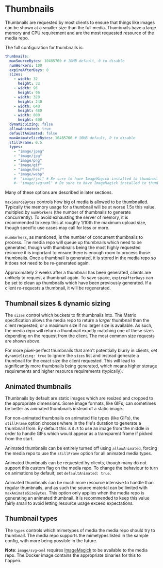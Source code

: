 # Thumbnails

Thumbnails are requested by most clients to ensure that things like images can be shown at a smaller
size than the full media. Thumbnails have a large memory and CPU requirement and are the most
requested resource of the media repo.

The full configuration for thumbnails is:

```yaml
thumbnails:
  maxSourceBytes: 10485760 # 10MB default, 0 to disable
  numWorkers: 100
  expireAfterDays: 0
  sizes:
    - width: 32
      height: 32
    - width: 96
      height: 96
    - width: 320
      height: 240
    - width: 640
      height: 480
    - width: 800
      height: 600
  dynamicSizing: false
  allowAnimated: true
  defaultAnimated: false
  maxAnimateSizeBytes: 10485760 # 10MB default, 0 to disable
  stillFrame: 0.5
  types:
    - "image/jpeg"
    - "image/jpg"
    - "image/png"
    - "image/gif"
    - "image/heif"
    - "image/webp"
    #- "image/jxl" # Be sure to have ImageMagick installed to thumbnail JPEG XL files
    #- "image/svg+xml" # Be sure to have ImageMagick installed to thumbnail SVG files
```

Many of these options are described in later sections.

`maxSourceBytes` controls how big of media is allowed to be thumbnailed. Typically the memory
usage for a thumbnail will be at worse 1.5x this value, multipled by `numWorkers` (the number of
thumbnails to generate concurrently). To avoid exhausting the server of memory, it is recommended to
keep this at roughly 1/10th the maximum upload size, though specific use cases may call for less or
more.

`numWorkers`, as mentioned, is the number of concurrent thumbnails to process. The media repo will
queue up thumbnails which need to be generated, though with thumbnails being the most highly requested
resource it is important to ensure there is enough room to process those thumbnails. Once a thumbnail
is generated, it is stored in the media repo so it does not need to be re-generated again.

Approximately 2 weeks after a thumbnail has been generated, clients are unlikely to request a
thumbnail again. To save space, `expireAfterDays` can be set to clean up thumbnails which have been
previously generated. If a client re-requests a thumbnail, it will be regenerated.

## Thumbnail sizes & dynamic sizing

The `sizes` control which buckets to fit thumbnails into. The Matrix specification allows the media
repo to return a *larger* thumbnail than the client requested, or a maximum size if no larger size
is available. As such, the media repo will return a thumbnail exactly matching one of these sizes
depending on the request from the client. The most common size requests are shown above.

For more pixel-perfect thumbnails that aren't potentially blurry in clients, set `dynamicSizing: true`
to ignore the `sizes` list and instead generate a thumbnail for the exact size the client requested.
This will lead to significantly more thumbnails being generated, which means higher storage
requirements and higher resource requirements (typically).

## Animated thumbnails

Thumbnails by default are static images which are resized and cropped to the appropriate dimensions.
Some image formats, like GIFs, can sometimes be better as animated thumbnails instead of a static
image.

For non-animated thumbnails on animated file types (like GIFs), the `stillFrame` option chooses where
in the file's duration to generate a thumbnail from. By default this is `0.5` to use an image from the
middle in order to handle GIFs which would appear as a transparent frame if picked from the start.

Animated thumbnails can be entirely turned off using `allowAnimated`, forcing the media repo to use
the `stillFrame` option for all animated media types.

Animated thumbnails can be requested by clients, though many do not support this custom flag on the
media repo. To change the behaviour to turn on animations by default, set `defaultAnimated: true`.

Animated thumbnails can be much more resource intensive to handle than regular thumbnails, and as
such the source material can be limited with `maxAnimateSizeBytes`. This option only applies when
the media repo is generating an animated thumbnail. It is recommended to keep this value fairly
small to avoid letting resource usage exceed expectations.

## Thumbnail types

The `types` controls which mimetypes of media the media repo should try to thumbnail. The media
repo supports the mimetypes listed in the sample config, with more being possible in the future.

**Note**: `image/svg+xml` requires [ImageMagick](https://imagemagick.org/index.php) to be available
to the media repo. The Docker image contains the appropriate binaries for this to happen.
